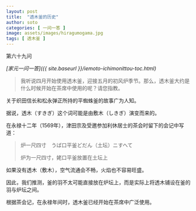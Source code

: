 ```yaml
---
layout: post
title:  "透木釜的历史"
author: soto
categories: [ 一问一答 ]
image: assets/images/hiragumogama.jpg
tags: [ 透木釜 ]
---
```


第六十九问

*[家元一问一答]({{ site.baseurl }}/iemoto-ichimonittou-toc.html)*

> 我听说四月开始使用透木釜，迎接五月的初风炉季节。那么，透木釜大约是什么时候开始在茶席中使用的呢？请您指教。

关于织田信长和松永弹正所持的平蜘蛛釜的故事广为人知。

据说，透木（すきぎ）这个词可能是由敷木（しきぎ）演变而来的。

在永禄十二年（1569年），津田宗及受邀参加利休居士的茶会时留下的会记中写道：

> 炉一尺四寸　うば口平釜どだん（土坛）ニすへて
>
> 炉为一尺四寸，姥口平釜放置在土坛上

如果没有透木（敷木），空气流通会不畅，火焰也不容易旺盛。

因此，我们推测，釜的羽不太可能直接放在炉坛上，而是实际上将透木铺设在釜的羽与炉坛之间。

根据茶会记，在永禄年间时，透木釜已经开始在茶席中广泛使用。